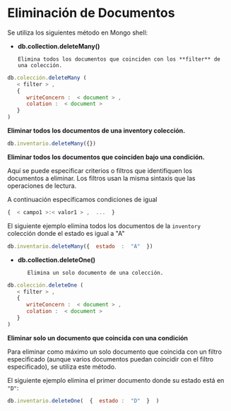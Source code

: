 # Eliminación de Documentos

Se utiliza los siguientes método en Mongo shell:

* **db.collection.deleteMany\(\)**

      Elimina todos los documentos que coinciden con los **filter** de una colección.

```javascript
db.colección.deleteMany ( 
   < filter > , 
   { 
      writeConcern :  < document > , 
      colation :  < document > 
   } 
)
```

**Eliminar todos los documentos de una inventory colección.**

```javascript
db.inventario.deleteMany({})
```

**Eliminar todos los documentos que coinciden bajo una condición.**

Aquí se puede especificar criterios o filtros que identifiquen los documentos a eliminar. Los filtros usan la misma sintaxis que las operaciones de lectura.

A continuación especificamos condiciones de igual

```javascript
{  < campo1 >:< valor1 > ,  ...  }
```

El siguiente ejemplo elimina todos los documentos de la `inventory` colección donde el estado es igual a "A"

```javascript
db.inventario.deleteMany({  estado  :  "A"  })
```

* **db.collection.deleteOne\(\)**

         Elimina un solo documento de una colección.

```javascript
db.colección.deleteOne ( 
   < filter > , 
   { 
      writeConcern :  < document > , 
      colation :  < document > 
   } 
)
```

**Eliminar solo un documento que coincida con una condición**

Para eliminar como máximo un solo documento que coincida con un filtro especificado \(aunque varios documentos puedan coincidir con el filtro especificado\), se utiliza este método.

El siguiente ejemplo elimina el primer documento donde su estado está en `"D"`:  


```javascript
db.inventario.deleteOne(  {  estado :  "D"  }  )
```

